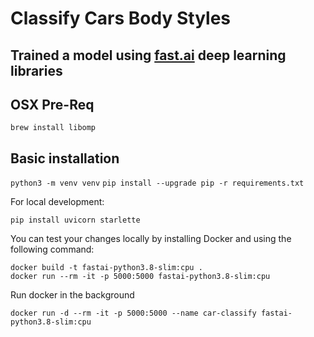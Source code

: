# Classify Cars Body Styles
## Trained a model using [fast.ai](https://www.fast.ai) deep learning libraries

## OSX Pre-Req
`brew install libomp`

## Basic installation

`python3 -m venv venv`
`pip install --upgrade pip -r requirements.txt`

For local development:

`pip install uvicorn starlette`

You can test your changes locally by installing Docker and using the following command:

```
docker build -t fastai-python3.8-slim:cpu .
docker run --rm -it -p 5000:5000 fastai-python3.8-slim:cpu
```

Run docker in the background

`docker run -d --rm -it -p 5000:5000 --name car-classify fastai-python3.8-slim:cpu`
